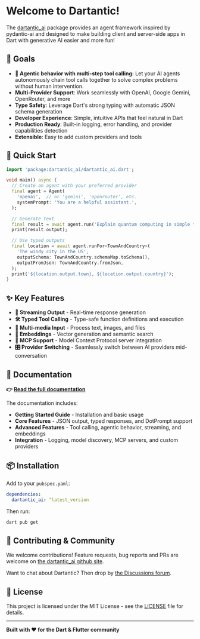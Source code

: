 # Welcome to Dartantic!

The [dartantic_ai](https://pub.dev/packages/dartantic_ai) package provides an
agent framework inspired by pydantic-ai and designed to make building client and
server-side apps in Dart with generative AI easier and more fun!

## 🎯 Goals

- **🤖 Agentic behavior with multi-step tool calling:** Let your AI agents autonomously chain tool calls together to solve complex problems without human intervention.
- **Multi-Provider Support**: Work seamlessly with OpenAI, Google Gemini, OpenRouter, and more
- **Type Safety**: Leverage Dart's strong typing with automatic JSON schema generation
- **Developer Experience**: Simple, intuitive APIs that feel natural in Dart
- **Production Ready**: Built-in logging, error handling, and provider capabilities detection
- **Extensible**: Easy to add custom providers and tools

## 🚀 Quick Start

```dart
import 'package:dartantic_ai/dartantic_ai.dart';

void main() async {
  // Create an agent with your preferred provider
  final agent = Agent(
    'openai',  // or 'gemini', 'openrouter', etc.
    systemPrompt: 'You are a helpful assistant.',
  );

  // Generate text
  final result = await agent.run('Explain quantum computing in simple terms');
  print(result.output);

  // Use typed outputs
  final location = await agent.runFor<TownAndCountry>(
    'The windy city in the US',
    outputSchema: TownAndCountry.schemaMap.toSchema(),
    outputFromJson: TownAndCountry.fromJson,
  );
  print('${location.output.town}, ${location.output.country}');
}
```

## ✨ Key Features

- **🔄 Streaming Output** - Real-time response generation
- **🛠️ Typed Tool Calling** - Type-safe function definitions and execution
- **📎 Multi-media Input** - Process text, images, and files
- **🧠 Embeddings** - Vector generation and semantic search
- **🔌 MCP Support** - Model Context Protocol server integration
- **🎛️ Provider Switching** - Seamlessly switch between AI providers mid-conversation

## 📖 Documentation

**👉 [Read the full documentation](https://docs.page/csells/dartantic_ai)**

The documentation includes:
- **Getting Started Guide** - Installation and basic usage
- **Core Features** - JSON output, typed responses, and DotPrompt support
- **Advanced Features** - Tool calling, agentic behavior, streaming, and embeddings
- **Integration** - Logging, model discovery, MCP servers, and custom providers

## 📦 Installation

Add to your `pubspec.yaml`:

```yaml
dependencies:
  dartantic_ai: ^latest_version
```

Then run:
```bash
dart pub get
```

## 🤝 Contributing & Community

We welcome contributions! Feature requests, bug reports and PRs are welcome on
[the dartantic_ai github site](https://github.com/csells/dartantic_ai).

Want to chat about Dartantic? Then drop by [the Discussions
forum](https://github.com/csells/dartantic_ai/discussions/).

## 📄 License

This project is licensed under the MIT License - see the [LICENSE](LICENSE) file for details.

---

**Built with ❤️ for the Dart & Flutter community**
